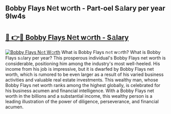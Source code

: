 ## Bobby Flays N𝚎t w𝚘rth - Part-oel S𝚊lary per year 9Iw4s

# <h2><a href="http://gc1l1b.nevu.top/?p=Bobby+Flays">🔗 👉🔴 Bobby Flays N𝚎t w𝚘rth - S𝚊lary</a></h2>

[![Bobby Flays N𝚎t W𝚘rth](https://i.imgur.com/Oavwk0R.jpeg)](http://gc1l1b.nevu.top/?p=Bobby+Flays)
What is Bobby Flays n𝚎t w𝚘rth? What is Bobby Flays s𝚊lary per year?
This prosperous individual's Bobby Flays net worth is considerable, positioning him among the industry's most well-heeled. His income from his job is impressive, but it is dwarfed by Bobby Flays net worth, which is rumored to be even larger as a result of his varied business activities and valuable real estate investments. This wealthy man, whose Bobby Flays net worth ranks among the highest globally, is celebrated for his business acumen and financial intelligence. With a Bobby Flays net worth in the billions and a substantial income, this wealthy person is a leading illustration of the power of diligence, perseverance, and financial acumen.
